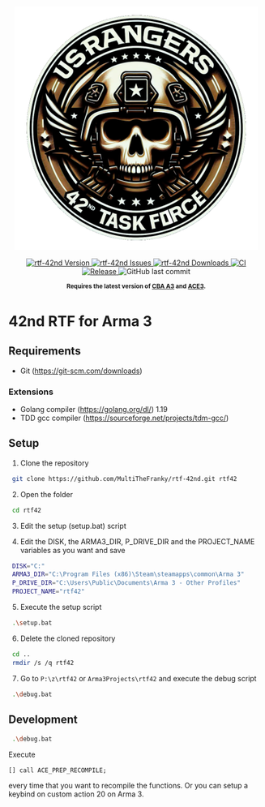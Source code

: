 <p align="center">
    <img src="./extras/logo_rtf42_ca.png" width="480">
</p>

<p align="center">
    <a href="https://github.com/MultiTheFranky/rtf-42nd/releases/latest">
        <img src="https://img.shields.io/badge/Version-0.1.0-blue.svg?style=flat-square" alt="rtf-42nd Version">
    </a>
    <a href="https://github.com/MultiTheFranky/rtf-42nd/issues">
        <img src="https://img.shields.io/github/issues-raw/MultiTheFranky/rtf-42nd.svg?style=flat-square&label=Issues" alt="rtf-42nd Issues">
    </a>
    <a href="https://github.com/MultiTheFranky/rtf-42nd/releases">
        <img src="https://img.shields.io/github/downloads/MultiTheFranky/rtf-42nd/total.svg?style=flat-square&label=Downloads" alt="rtf-42nd Downloads">
    </a>
    <a href="https://github.com/MultiTheFranky/rtf-42nd/actions/workflows/ci.yml">
        <img src="https://github.com/MultiTheFranky/rtf-42nd/actions/workflows/ci.yml/badge.svg" alt="CI">
    </a>
    <a href="https://github.com/MultiTheFranky/rtf-42nd/actions/workflows/release.yml">
        <img src="https://github.com/MultiTheFranky/rtf-42nd/actions/workflows/release.yml/badge.svg" alt="Release">
    </a>
    <img alt="GitHub last commit" src="https://img.shields.io/github/last-commit/MultiTheFranky/rtf-42nd">
</p>

<p align="center">
    <sup><strong>Requires the latest version of <a href="https://github.com/CBATeam/CBA_A3/releases">CBA A3</a> and <a href="https://github.com/acemod/ACE3/releases">ACE3</a>.<br/></strong></sup>
</p>

# 42nd RTF for Arma 3

## Requirements

-   Git (https://git-scm.com/downloads)

### Extensions

-   Golang compiler (https://golang.org/dl/) 1.19
-   TDD gcc compiler (https://sourceforge.net/projects/tdm-gcc/)

## Setup

1. Clone the repository

```bash
 git clone https://github.com/MultiTheFranky/rtf-42nd.git rtf42
```

2. Open the folder

```bash
 cd rtf42
```

3. Edit the setup (setup.bat) script

4. Edit the DISK, the ARMA3_DIR, P_DRIVE_DIR and the PROJECT_NAME variables as you want and save

```bash
 DISK="C:"
 ARMA3_DIR="C:\Program Files (x86)\Steam\steamapps\common\Arma 3"
 P_DRIVE_DIR="C:\Users\Public\Documents\Arma 3 - Other Profiles"
 PROJECT_NAME="rtf42"
```

5. Execute the setup script

```bash
 .\setup.bat
```

6. Delete the cloned repository

```bash
 cd ..
 rmdir /s /q rtf42
```

7. Go to `P:\z\rtf42` or `Arma3Projects\rtf42` and execute the debug script

```bash
 .\debug.bat
```

## Development

```bash
 .\debug.bat
```

Execute

```sqf
[] call ACE_PREP_RECOMPILE;
```

every time that you want to recompile the functions.
Or you can setup a keybind on custom action 20 on Arma 3.
